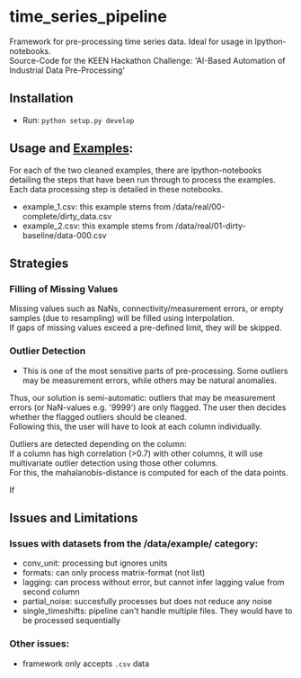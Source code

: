 # time_series_pipeline
Framework for pre-processing time series data. Ideal for usage in Ipython-notebooks.  
Source-Code for the KEEN Hackathon Challenge: 'AI-Based Automation of Industrial Data Pre-Processing' 
 
## Installation  
- Run: ```python setup.py develop```  

## Usage and [Examples](/examples):
For each of the two cleaned examples, there are Ipython-notebooks detailing the steps that have been run through to process the examples.  
Each data processing step is detailed in these notebooks.  
- example_1.csv: this example stems from /data/real/00-complete/dirty_data.csv
- example_2.csv: this example stems from /data/real/01-dirty-baseline/data-000.csv 

## Strategies
### Filling of Missing Values
Missing values such as NaNs, connectivity/measurement errors, or empty samples (due to resampling) will be filled using interpolation.  
If gaps of missing values exceed a pre-defined limit, they will be skipped.

### Outlier Detection
- This is one of the most sensitive parts of pre-processing. Some outliers may be measurement errors, while others may be natural anomalies.  


Thus, our solution is semi-automatic: outliers that may be measurement errors (or NaN-values e.g. '9999') are only flagged. 
The user then decides whether the flagged outliers should be cleaned.  
Following this, the user will have to look at each column individually.  

Outliers are detected depending on the column:  
If a column has high correlation (>0.7) with other columns, it will use multivariate outlier detection using those other columns.  
For this, the mahalanobis-distance is computed for each of the data points.  

If 

## Issues and Limitations
### Issues with datasets from the /data/example/ category:
- conv_unit:		      processing but ignores units
- formats: 		        can only process matrix-format (not list)
- lagging: 		        can process without error, but cannot infer lagging value from second column
- partial_noise: 	    succesfully processes but does not reduce any noise
- single_timeshifts:	pipeline can't handle multiple files. They would have to be processed sequentially
### Other issues:
- framework only accepts ```.csv``` data

